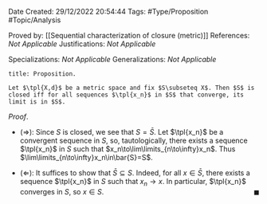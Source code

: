 <div class="topSpace"></div>

Date Created: 29/12/2022 20:54:44
Tags: #Type/Proposition #Topic/Analysis

Proved by: [[Sequential characterization of closure (metric)]]
References: _Not Applicable_
Justifications: _Not Applicable_

Specializations: _Not Applicable_
Generalizations: _Not Applicable_

``` ad-Proposition
title: Proposition.

Let $\tpl{X,d}$ be a metric space and fix $S\subseteq X$. Then $S$ is closed iff for all sequences $\tpl{x_n}$ in $S$ that converge, its limit is in $S$.

```

_Proof_.
* ($\Rightarrow$): Since $S$ is closed, we see that $S=\bar{S}$. Let $\tpl{x_n}$ be a convergent sequence in $S$, so, tautologically, there exists a sequence $\tpl{x_n}$ in $S$ such that $x_n\to\lim\limits_{n\to\infty}x_n$. Thus $\lim\limits_{n\to\infty}x_n\in\bar{S}=S$.

* ($\Leftarrow$): It suffices to show that $\bar{S}\subseteq S$. Indeed, for all $x\in\bar{S}$, there exists a sequence $\tpl{x_n}$ in $S$ such that $x_n\to x$. In particular, $\tpl{x_n}$ converges in $S$, so $x\in S$.<span style="float:right;">$\blacksquare$</span>
